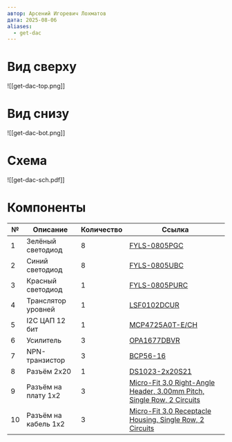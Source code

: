 ```yaml
---
автор: Арсений Игоревич Лохматов
дата: 2025-08-06
aliases:
  - get-dac
---
```


# Вид сверху

![[get-dac-top.png]]

# Вид снизу

![[get-dac-bot.png]]

# Схема

![[get-dac-sch.pdf]]

# Компоненты

| №   | Описание             | Количество | Ссылка                                                                                                                              |
| --- | -------------------- | ---------- | ----------------------------------------------------------------------------------------------------------------------------------- |
| 1   | Зелёный светодиод    | 8          | [FYLS-0805PGC](https://www.chipdip.ru/product/fyls-0805pgc-svetodiod-smd-0805-zeleyy-prozrachnyy-foryard-9000162615)                |
| 2   | Синий светодиод      | 8          | [FYLS-0805UBC](https://www.chipdip.ru/product/fyls-0805ubc-foryard-8001777946)                                                      |
| 3   | Красный светодиод    | 1          | [FYLS-0805PURC](https://www.chipdip.ru/product/fyls-0805purc-foryard-8026250181)                                                    |
| 4   | Транслятор уровней   | 1          | [LSF0102DCUR](https://www.chipdip.ru/product/lsf0102dcur-texas-instruments-8023895695)                                              |
| 5   | I2C ЦАП 12 бит       | 1          | [MCP4725A0T-E/CH](https://www.chipdip.ru/product/mcp4725a0t-e-ch-12-bit-tsap-voltage-output-microchip-9000319449)                   |
| 6   | Усилитель            | 3          | [OPA1677DBVR](https://www.chipdip.ru/product/opa1677dbvr-audio-amplifiers-texas-instruments-8012199043)                             |
| 7   | NPN-транзистор       | 3          | [BCP56-16](https://www.chipdip.ru/product/bcp56-16-tranzistor-npn-80v-1a-1vt-hfe-100-250-hottech-9001276274)                        |
| 8   | Разъём 2x20          | 1          | [DS1023-2x20S21](https://www.chipdip.ru/product/ds1023-2x20s21-gnezdo-na-platu-dvuhryadnoe-2x20-connfly-8008265237)                 |
| 9   | Разъём на плату 1x2  | 3          | [Micro-Fit 3.0 Right-Angle Header, 3.00mm Pitch, Single Row, 2 Circuits](https://www.chipdip.ru/product/436500212-molex-8000792759) |
| 10  | Разъём на кабель 1x2 | 3          | [Micro-Fit 3.0 Receptacle Housing, Single Row, 2 Circuits](https://www.chipdip.ru/product/436450200-molex-8003011225)               |
